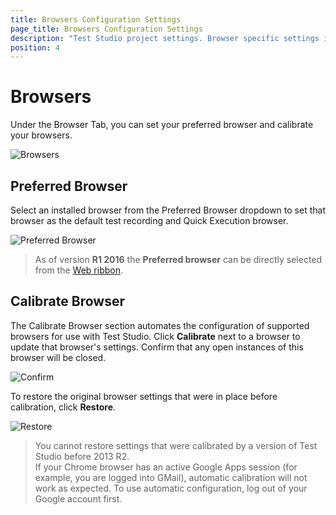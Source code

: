```yaml
---
title: Browsers Configuration Settings
page_title: Browsers Configuration Settings
description: "Test Studio project settings. Browser specific settings in Test Studio. Configure browsers in Test Studio. Calibrate Browsers in Test Studio. Set Preferred browser for recording and execution"
position: 4
---
```

# Browsers

Under the Browser Tab, you can set your preferred browser and calibrate your browsers.

![Browsers][1]

## Preferred Browser

Select an installed browser from the Preferred Browser dropdown to set that browser as the default test recording and Quick Execution browser.

![Preferred Browser][2]

> As of version **R1 2016** the **Preferred browser** can be directly selected from the <a href="/getting-started/test-execution/quick-execution" target="_blank">Web ribbon</a>.

## Calibrate Browser

The Calibrate Browser section automates the configuration of supported browsers for use with Test Studio. Click **Calibrate** next to a browser to update that browser's settings. Confirm that any open instances of this browser will be closed.

![Confirm][4]

To restore the original browser settings that were in place before calibration, click **Restore**.

![Restore][5]

> You cannot restore settings that were calibrated by a version of Test Studio before 2013 R2. </br>
> If your Chrome browser has an active Google Apps session (for example, you are logged into GMail), automatic calibration will not work as expected. To use automatic configuration, log out of your Google account first.

[1]: /img/features/project-settings/browsers/fig1.png
[2]: /img/features/project-settings/browsers/fig2.png
[4]: /img/features/project-settings/browsers/fig4.png
[5]: /img/features/project-settings/browsers/fig5.png
